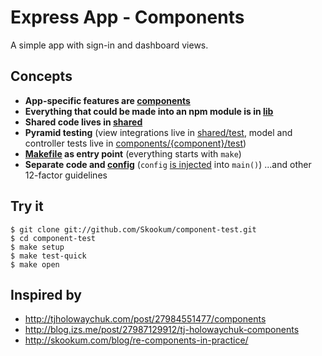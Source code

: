 # Express App - Components

A simple app with sign-in and dashboard views.

## Concepts

- **App-specific features are [components](/Skookum/component-test/tree/master/components)**
- **Everything that could be made into an npm module is in [lib](/Skookum/component-test/tree/master/lib)**
- **Shared code lives in [shared](/Skookum/component-test/tree/master/shared)**
- **Pyramid testing** (view integrations live in [shared/test](/Skookum/component-test/tree/master/shared/test), model and controller tests live in [components/{component}/test](/Skookum/component-test/tree/master/components/users/test))
- **[Makefile](/Skookum/component-test/tree/master/Makefile) as entry point** (everything starts with `make`)
- **Separate code and [config](/Skookum/component-test/tree/master/package.json)** (`config` [is injected](/Skookum/component-test/tree/master/app.js#L20) into `main()`) ...and other 12-factor guidelines

## Try it

```
$ git clone git://github.com/Skookum/component-test.git
$ cd component-test
$ make setup
$ make test-quick
$ make open
```

## Inspired by

- http://tjholowaychuk.com/post/27984551477/components
- http://blog.izs.me/post/27987129912/tj-holowaychuk-components
- http://skookum.com/blog/re-components-in-practice/
